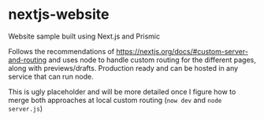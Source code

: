 # nextjs-website
Website sample built using Next.js and Prismic

Follows the recommendations of https://nextjs.org/docs/#custom-server-and-routing and uses node to handle custom routing for the different pages, along with previews/drafts.
Production ready and can be hosted in any service that can run node.

This is ugly placeholder and will be more detailed once I figure how to merge both approaches at local custom routing (`now dev` and `node server.js`)